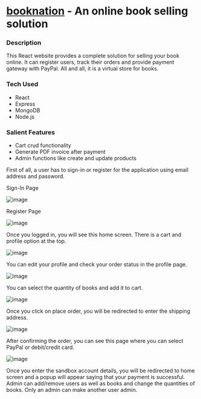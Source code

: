 # [booknation](https://booknation.vercel.app/) - An online book selling solution

### Description

This React website provides a complete solution for selling your book online. It can register users, track their orders and provide payment gateway with PayPal. All and all, it is a virtual store for books.

### Tech Used

- React
- Express
- MongoDB
- Node.js

### Salient Features

- Cart crud functionality
- Generate PDF invoice after payment
- Admin functions like create and update products


First of all, a user has to sign-in or register for the application using email address and password. 

Sign-In Page

![image](https://user-images.githubusercontent.com/66873825/208285062-c9fbb86f-9de1-4d0d-9cb3-b1c9d1b8fab7.png)

Register Page

![image](https://user-images.githubusercontent.com/66873825/208285086-8e9c4810-6c9b-42ee-9370-8c8ea598f7ab.png)

Once you logged in, you will see this home screen. There is a cart and profile option at the top.

![image](https://user-images.githubusercontent.com/66873825/208285125-a269f897-9bf0-45bf-bcf0-09a80b3e71f2.png)

You can edit your profile and check your order status in the profile page.

![image](https://user-images.githubusercontent.com/66873825/208285158-60cc1a4a-c796-4784-9276-ee1b712c3eed.png)

You can select the quantity of books and add it to cart. 

![image](https://user-images.githubusercontent.com/66873825/208285625-d893d145-7dc1-4bf0-8cfa-7c41f3f2a91d.png)

Once you click on place order, you will be redirected to enter the shipping address. 

![image](https://user-images.githubusercontent.com/66873825/208285646-ae25259e-c223-476e-9dac-5a744c74b56b.png)

After confirming the order, you can see this page where you can select PayPal or debit/credit card.

![image](https://user-images.githubusercontent.com/66873825/208285697-5219a2eb-d75b-4f91-81ca-8bde2b0dcd06.png)

Once you enter the sandbox account details, you will be redirected to home screen and a popup will appear saying that your payment is successful. Admin can add/remove users as well as books and change the quantities of books. Only an admin can make another user admin. 

